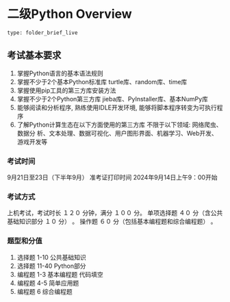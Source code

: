 # 二级Python Overview
 
```ccard
type: folder_brief_live
```
 
## 考试基本要求
1. 掌握Python语言的基本语法规则
2. 掌握不少于2个基本Python标准库 turtle库、random库、time库
3. 掌握使用pip工具的第三方库安装方法
4. 掌握不少于2个Python第三方库 jieba库、PyInstaller库、基本NumPy库
5. 能够阅读和分析程序, 熟练使用IDLE开发环境, 能够将脚本程序转变为可执行程序
6. 了解Python计算生态在以下方面使用的第三方库 不限于以下领域: 网络爬虫、数据分 析、文本处理、数据可视化、用户图形界面、机器学习、Web开发、游戏开发等

### 考试时间
9月21日至23日（下半年9月）
准考证打印时间 2024年9月14日上午9：00开始

### 考试方式
上机考试，考试时长 １２０ 分钟，满分 １００ 分。
单项选择题 ４０ 分（含公共基础知识部分 １０ 分） 。
操作题 ６０ 分（包括基本编程题和综合编程题） 。

### 题型和分值
1. 选择题 1-10 公共基础知识
2. 选择题 11-40 Python部分
3. 编程题 1-3 基本编程题 代码填空
4. 编程题 4-5 简单应用题
5. 编程题 6 综合编程题